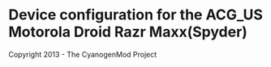 Device configuration for the ACG_US Motorola Droid Razr Maxx(Spyder)
===============================

Copyright 2013 - The CyanogenMod Project
